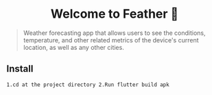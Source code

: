 <h1 align="center">Welcome to Feather 👋</h1>
<p>
</p>

> Weather forecasting app that allows users to see the conditions, temperature, and other related metrics of the device's current location, as well as any other cities.

## Install

```sh
1.cd at the project directory 2.Run flutter build apk
```
